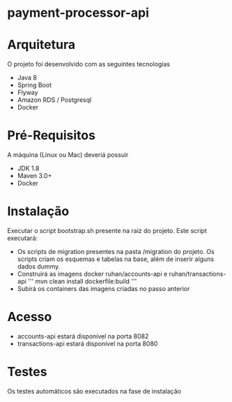 # payment-processor-api


# Arquitetura 
O projeto foi desenvolvido com as seguintes tecnologias
* Java 8
* Spring Boot
* Flyway
* Amazon RDS / Postgresql
* Docker

# Pré-Requisitos
A máquina (Linux ou Mac) deveriá possuir
* JDK 1.8
* Maven 3.0+
* Docker

# Instalação
Executar o script bootstrap.sh presente na raiz do projeto. Este script executará:
* Os scripts de migration presentes na pasta /migration do projeto. Os scripts criam os esquemas e tabelas na base, além de inserir alguns dados dummy.
* Construirá as imagens docker ruhan/accounts-api e ruhan/transactions-api
'''
mvn clean install dockerfile:build
'''
* Subirá os containers das imagens criadas no passo anterior

# Acesso
* accounts-api estará disponível na porta 8082
* transactions-api estará disponível na porta 8080

# Testes
Os testes automáticos são executados na fase de instalação